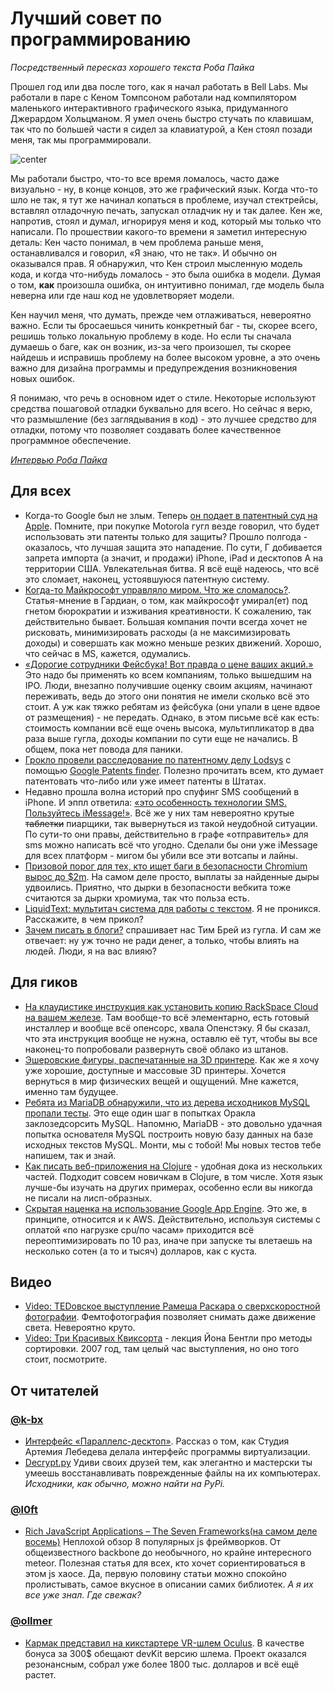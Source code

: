 # Лучший совет по программированию

*Посредственный пересказ хорошего текста Роба Пайка*

Прошел год или два после того, как я начал работать в Bell Labs. Мы работали в паре с Кеном Томпсоном работали над компилятором маленького интерактивного графического языка, придуманного Джерардом Хольцманом. Я умел очень быстро стучать по клавишам, так что по большей части я сидел за клавиатурой, а Кен стоял позади меня, так мы программировали.

![center](http://xkcd.ru/i/844_v6.png)

Мы работали быстро, что-то все время ломалось, часто даже визуально - ну, в конце концов, это же графический язык. Когда что-то шло не так, я тут же начинал копаться в проблеме, изучал стектрейсы, вставлял отладочную печать, запускал отладчик ну и так далее. Кен же, напротив, стоял и думал, игнорируя меня и код, который мы только что написали. По прошествии какого-то времени я заметил интересную деталь: Кен часто понимал, в чем проблема раньше меня, останавливался и говорил, «Я знаю, что не так». И обычно он оказывался прав. Я обнаружил, что Кен строил мысленную модель кода, и когда что-нибудь ломалось - это была ошибка в модели. Думая о том, **как** произошла ошибка, он интуитивно понимал, где модель была неверна или где наш код не удовлетворяет модели.

Кен научил меня, что думать, прежде чем отлаживаться, невероятно важно. Если ты бросаешься чинить конкретный баг - ты, скорее всего, решишь только локальную проблему в коде. Но если ты сначала думаешь о баге, как он возник, из-за чего произошел, ты скорее найдешь и исправишь проблему на более высоком уровне, а это очень важно для дизайна программы и предупреждения возникновения новых ошибок.

Я понимаю, что речь в основном идет о стиле. Некоторые используют средства пошаговой отладки буквально для всего. Но сейчас я верю, что размышление (без заглядывания в код) - это лучшее средство для отладки, потому что позволяет создавать более качественное программное обеспечение.

*[Интервью Роба Пайка](http://www.informit.com/articles/article.aspx?p=1931206)*

## Для всех
* Когда-то Google был не злым. Теперь [он подает в патентный суд на Apple](http://techcrunch.com/2012/08/17/google-files-new-patent-lawsuit-against-apple-seeks-to-block-iphone-ipad-mac-imports-to-u-s/). Помните, при покупке Motorola гугл везде говорил, что будет использовать эти патенты только для защиты? Прошло полгода - оказалось, что лучшая защита это нападение. По сути, Г добивается запрета импорта (а значит, и продажи) iPhone, iPad и десктопов A на территории США. Увлекательная битва. Я всё ещё надеюсь, что всё это сломает, наконец, устоявшуюся патентную систему.
* [Когда-то Майкрософт управляло миром. Что же сломалось?](http://www.guardian.co.uk/technology/2012/aug/19/microsoft-ruled-world-what-happened). Статья-мнение в Гардиан, о том, как майкрософт умирал(ет) под гнетом бюрократии и изживания креативности. К сожалению, так действительно бывает. Большая компания почти всегда хочет не рисковать, минимизировать расходы (а не максимизировать доходы) и совершать как можно меньше резких движений. Хорошо, что сейчас в MS, кажется, одумались.
* [«Дорогие сотрудники Фейсбука! Вот правда о цене ваших акций.»](http://www.businessinsider.com/dear-facebook-employees-heres-the-truth-about-your-stock-price-2012-8) Это надо бы применять ко всем компаниям, только вышедшим на IPO. Люди, внезапно получившие оценку своим акциям, начинают переживать, ведь до этого они понятия не имели сколько всё это стоит. А уж как тяжко ребятам из фейсбука (они упали в цене вдвое от размещения) - не передать. Однако, в этом письме всё как есть: стоимость компании всё еще очень высока, мультипликатор в два раза выше гугла, доходы компании по сути еще не начались. В общем, пока нет повода для паники.
* [Грокло провели расследование по патентному делу Lodsys](http://www.groklaw.net/article.php?story=20120816104938977) с помощью [Google Patents finder](http://www.google.com/patents). Полезно прочитать всем, кто думает патентовать что-либо или уже имеет патенты в Штатах.
* Недавно прошла волна историй про спуфинг SMS сообщений в iPhone. И эппл ответила: [«это особенность технологии SMS. Пользуйтесь iMessage!»](http://thenextweb.com/apple/2012/08/18/apple-comments-text-message-spoofing-points-limitations-sms-benefits-imessage/). Всё же у них там невероятно крутые <s>таблетки</s> пиарщики, так вывернуться из такой неудобной ситуации. По сути-то они правы, действительно в графе «отправитель» для sms можно написать всё что угодно. Сделали бы они уже iMessage для всех платформ - мигом бы убили все эти вотсапы и лайны.
* [Призовой порог для тех, кто ищет баги в безопасности Chromium вырос до $2m](http://blog.chromium.org/2012/08/chromium-vulnerability-rewards-program.html). На самом деле просто, выплаты за найденные дыры удвоились. Приятно, что дырки в безопасности вебкита тоже считаются за дырки хромиума, так что польза есть.
* [LiquidText: мультитач система для работы с текстом](http://liquidtext.net/demos/). Я не проникся. Расскажите, в чем прикол?
* [Зачем писать в блоги?](http://www.tbray.org/ongoing/When/201x/2012/08/18/Blogodammerung) спрашивает нас Тим Брей из гугла. И сам же отвечает: ну уж точно не ради денег, а только, чтобы влиять на людей. Люди, я на вас влияю?

## Для гиков
* [На клаудистике инструкция как установить копию RackSpace Cloud на вашем железе](http://cloudistic.me/?p=172). Там вообще-то всё элементарно, есть готовый инсталлер и вообще всё опенсорс, хвала Опенстэку. Я бы сказал, что эта инструкция вообще не нужна, оставлю её тут, чтобы вы все наконец-то попробовали развернуть своё облако из штанов.
* [Эшеровские фигуры, распечатанные на 3D принтере](http://io9.com/5935888/mc-eschers-impossible-structures-printed-in-3d). Как же я хочу уже хорошие, доступные и массовые 3D принтеры. Хочется вернуться в мир физических вещей и ощущений. Мне кажется, именно там будущее.
* [Ребята из MariaDB обнаружили, что из дерева исходников MySQL пропали тесты](http://blog.mariadb.org/disappearing-test-cases/). Это еще один шаг в попытках Оракла заклозедсорсить MySQL. Напомню, MariaDB - это довольно удачная попытка основателя MySQL построить новую базу данных на базе исходных текстов MySQL. Монти, мы с тобой! Мы новых тестов тебе напишем, так и знай.
* [Как писать веб-приложения на Clojure](http://www.vijaykiran.com/2012/01/11/web-application-development-with-clojure-part-1/) - удобная дока из нескольких частей. Подходит совсем новичкам в Clojure, в том числе. Хотя язык лучше-бы изучать на других примерах, особенно если вы никогда не писали на лисп-образных.
* [Скрытая наценка на использование Google App Engine](http://spotbloq.blogspot.de/2012/08/the-hidden-cost-of-google-app-engine.html). Это же, в принципе, относится и к AWS. Действительно, используя системы с оплатой «по нагрузке cpu/по часам» приходится всё переоптимизировать по 10 раз, иначе при запуске ты влетаешь на несколько сотен (а то и тысяч) долларов, как с куста.

## Видео
* [Video: TEDовское выступление Рамеша Раскара о сверхскоростной фотографии](http://www.youtube.com/watch?v=Y_9vd4HWlVA&feature=player_embedded). Фемтофотография позволяет снимать даже движение света. Невероятно круто.
* [Video: Три Красивых Квиксорта](http://www.youtube.com/watch?v=aMnn0Jq0J-E&feature=player_embedded) -  лекция Йона Бентли про методы сортировки. 2007 год, там целый час выступления, но оно того стоит, посмотрите.

## От читателей
### [@k-bx](http://github.com/k-bx)
* [Интерфейс «Параллелс-десктоп»](http://www.artlebedev.ru/everything/parallels/). Рассказ о том, как Студия Артемия Лебедева делала интерфейс программы виртуализации.
* [Decrypt.py](http://www.youtube.com/watch?v=DoDoOtlomsM) Удиви своих друзей тем, как элегантно и мастерски ты умеешь восстанавливать поврежденные файлы на их компьютерах. *Исходники, как обычно, можно найти на PyPi.*

### [@l0ft](http://github.com/l0ft)

* [Rich JavaScript Applications – The Seven Frameworks(на самом деле восемь)](http://blog.stevensanderson.com/2012/08/01/rich-javascript-applications-the-seven-frameworks-throne-of-js-2012/)
Неплохой обзор 8 популярных js фреймворков. От общеизвестного backbone до необычного, но крайне интересного meteor. Полезная статья для всех, кто хочет сориентироваться в этом js хаосе. Да, первую половину статьи можно спокойно пролистывать, самое вкусное в описании самих библиотек. *А я их все уже знал. Где свежак?*

### [@ollmer](http://github.com/ollmer)

* [Кармак представил на кикстартере VR-шлем Oculus](http://www.engadget.com/2012/08/01/oculus-rift-kickstarter-john-carmack/). В качестве бонуса за 300$ обещают devKit версию шлема. Проект оказался резонансным, собрал уже более 1800 тыс. долларов и всё ещё растет.